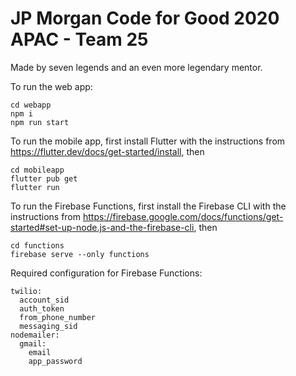 # JP Morgan Code for Good 2020 APAC - Team 25

Made by seven legends and an even more legendary mentor.

To run the web app:
```
cd webapp
npm i
npm run start
```

To run the mobile app, first install Flutter with the instructions from https://flutter.dev/docs/get-started/install, then
```
cd mobileapp
flutter pub get
flutter run
```

To run the Firebase Functions, first install the Firebase CLI with the instructions from https://firebase.google.com/docs/functions/get-started#set-up-node.js-and-the-firebase-cli, then
```
cd functions
firebase serve --only functions
```

Required configuration for Firebase Functions:
```
twilio:
  account_sid
  auth_token
  from_phone_number
  messaging_sid
nodemailer:
  gmail:
    email
    app_password
```
